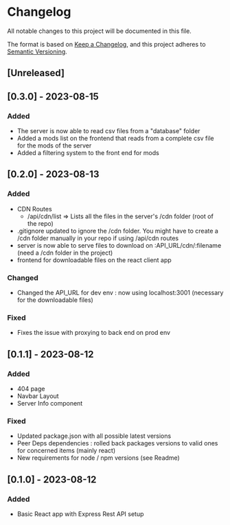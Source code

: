 # Changelog

All notable changes to this project will be documented in this file.

The format is based on [Keep a Changelog](https://keepachangelog.com/en/1.0.0/),
and this project adheres to [Semantic Versioning](https://semver.org/spec/v2.0.0.html).

## [Unreleased]

## [0.3.0] - 2023-08-15

### Added
- The server is now able to read csv files from a "database" folder
- Added a mods list on the frontend that reads from a complete csv file for the mods of the server
- Added a filtering system to the front end for mods

## [0.2.0] - 2023-08-13

### Added
- CDN Routes
    - /api/cdn/list => Lists all the files in the server's /cdn folder (root of the repo)
- .gitignore updated to ignore the /cdn folder. You might have to create a /cdn folder manually in your repo if using /api/cdn routes
- server is now able to serve files to download on :API_URL/cdn/:filename (need a /cdn folder in the project)
- frontend for downloadable files on the react client app

### Changed
- Changed the API_URL for dev env : now using localhost:3001 (necessary for the downloadable files)

### Fixed
- Fixes the issue with proxying to back end on prod env

## [0.1.1] - 2023-08-12

### Added

- 404 page
- Navbar Layout
- Server Info component

### Fixed
- Updated package.json with all possible latest versions
- Peer Deps dependencies : rolled back packages versions to valid ones for concerned items (mainly react)
- New requirements for node / npm versions (see Readme)

## [0.1.0] - 2023-08-12

### Added

- Basic React app with Express Rest API setup